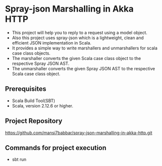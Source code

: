 # Spray-json Marshalling in Akka HTTP

- This project will help you to reply to a request using a model object.
- Also this project uses spray-json which is a lightweight, clean and efficient JSON implementation in Scala. 
- It provides a simple way to write marshallers and unmarshallers for scala case class objects.
- The marshaller converts the given Scala case class object to the respective Spray JSON AST.
- The unmarshaller converts the given Spray JSON AST to the respective Scala case class object.

## Prerequisites

- Scala Build Tool(SBT)
- Scala, version 2.12.6 or higher.

## Project Repository

https://github.com/mansi7babbar/spray-json-marshalling-in-akka-http.git

## Commands for project execution

- sbt run 

